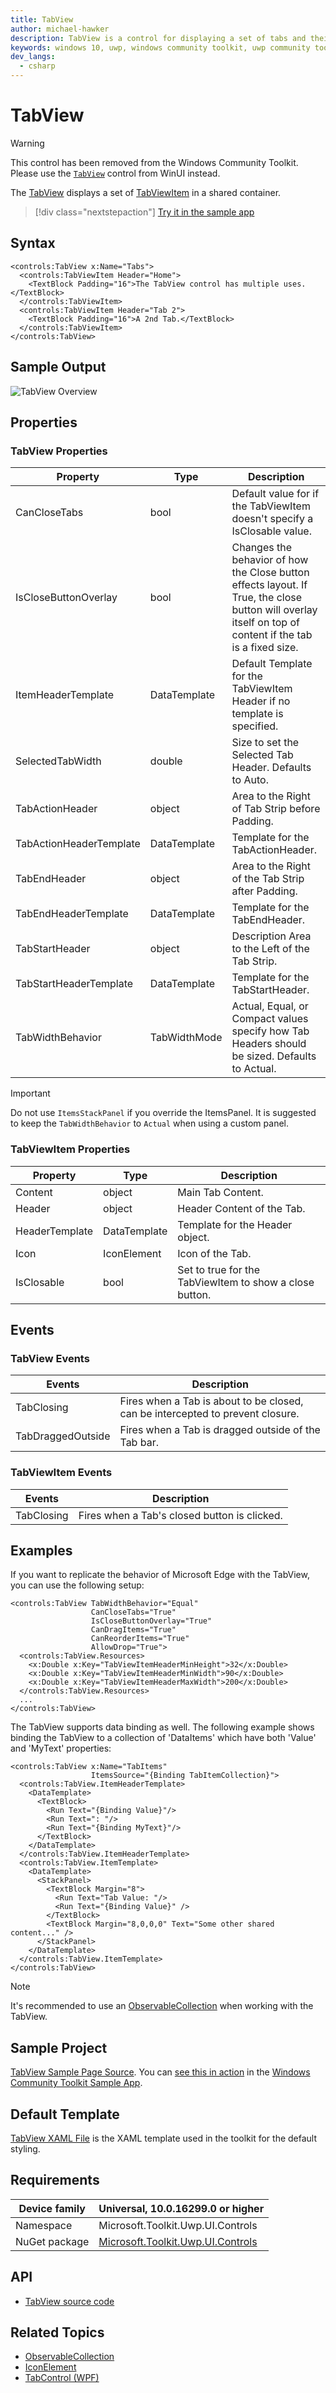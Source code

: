 ```yaml
---
title: TabView
author: michael-hawker
description: TabView is a control for displaying a set of tabs and their content.
keywords: windows 10, uwp, windows community toolkit, uwp community toolkit, uwp toolkit, TabView, TabControl
dev_langs:
  - csharp
---
```


# TabView

> [!WARNING]
> This control has been removed from the Windows Community Toolkit. Please use the [`TabView`](/windows/winui/api/microsoft.ui.xaml.controls.tabview) control from WinUI instead.

The [TabView](/dotnet/api/microsoft.toolkit.uwp.ui.controls.tabview) displays a set of [TabViewItem](/dotnet/api/microsoft.toolkit.uwp.ui.controls.tabviewitem) in a shared container.

> [!div class="nextstepaction"]
> [Try it in the sample app](uwpct://Controls?sample=TabView)

## Syntax

```xaml
<controls:TabView x:Name="Tabs">
  <controls:TabViewItem Header="Home">
    <TextBlock Padding="16">The TabView control has multiple uses.</TextBlock>
  </controls:TabViewItem>
  <controls:TabViewItem Header="Tab 2">
    <TextBlock Padding="16">A 2nd Tab.</TextBlock>
  </controls:TabViewItem>
</controls:TabView>
```

## Sample Output

 ![TabView Overview](../resources/images/Controls/TabView/Overview.gif)

## Properties

### TabView Properties

| Property | Type | Description |
| -- | -- | -- |
| CanCloseTabs | bool | Default value for if the TabViewItem doesn't specify a IsClosable value. |
| IsCloseButtonOverlay | bool | Changes the behavior of how the Close button effects layout.  If True, the close button will overlay itself on top of content if the tab is a fixed size. |
| ItemHeaderTemplate | DataTemplate | Default Template for the TabViewItem Header if no template is specified. |
| SelectedTabWidth | double | Size to set the Selected Tab Header.  Defaults to Auto. |
| TabActionHeader | object | Area to the Right of Tab Strip before Padding. |
| TabActionHeaderTemplate | DataTemplate | Template for the TabActionHeader. |
| TabEndHeader | object | Area to the Right of the Tab Strip after Padding. |
| TabEndHeaderTemplate | DataTemplate | Template for the TabEndHeader. |
| TabStartHeader | object | Description Area to the Left of the Tab Strip. |
| TabStartHeaderTemplate | DataTemplate | Template for the TabStartHeader. |
| TabWidthBehavior | TabWidthMode | Actual, Equal, or Compact values specify how Tab Headers should be sized.  Defaults to Actual. |

> [!IMPORTANT]
> Do not use `ItemsStackPanel` if you override the ItemsPanel.  It is suggested to keep the `TabWidthBehavior` to `Actual` when using a custom panel.

### TabViewItem Properties

| Property | Type | Description |
| -- | -- | -- |
| Content | object | Main Tab Content. |
| Header | object | Header Content of the Tab. |
| HeaderTemplate | DataTemplate | Template for the Header object. |
| Icon | IconElement | Icon of the Tab. |
| IsClosable | bool | Set to true for the TabViewItem to show a close button. |

## Events

### TabView Events

| Events | Description |
| -- | -- |
| TabClosing | Fires when a Tab is about to be closed, can be intercepted to prevent closure. |
| TabDraggedOutside | Fires when a Tab is dragged outside of the Tab bar. |

### TabViewItem Events

| Events | Description |
| -- | -- |
| TabClosing | Fires when a Tab's closed button is clicked. |

## Examples

If you want to replicate the behavior of Microsoft Edge with the TabView, you can use the following setup:

```xaml
<controls:TabView TabWidthBehavior="Equal"
                  CanCloseTabs="True"
                  IsCloseButtonOverlay="True"
                  CanDragItems="True"
                  CanReorderItems="True"
                  AllowDrop="True">
  <controls:TabView.Resources>
    <x:Double x:Key="TabViewItemHeaderMinHeight">32</x:Double>
    <x:Double x:Key="TabViewItemHeaderMinWidth">90</x:Double>
    <x:Double x:Key="TabViewItemHeaderMaxWidth">200</x:Double>
  </controls:TabView.Resources>
  ...
</controls:TabView>
```

The TabView supports data binding as well.  The following example shows binding the TabView to a collection of 'DataItems' which have both 'Value' and 'MyText' properties:

```xaml
<controls:TabView x:Name="TabItems"
                  ItemsSource="{Binding TabItemCollection}">
  <controls:TabView.ItemHeaderTemplate>
    <DataTemplate>
      <TextBlock>
        <Run Text="{Binding Value}"/>
        <Run Text=": "/>
        <Run Text="{Binding MyText}"/>
      </TextBlock>
    </DataTemplate>
  </controls:TabView.ItemHeaderTemplate>
  <controls:TabView.ItemTemplate>
    <DataTemplate>
      <StackPanel>
        <TextBlock Margin="8">
          <Run Text="Tab Value: "/>
          <Run Text="{Binding Value}" />
        </TextBlock>
        <TextBlock Margin="8,0,0,0" Text="Some other shared content..." />
      </StackPanel>
    </DataTemplate>
  </controls:TabView.ItemTemplate>
</controls:TabView>
```

> [!NOTE]
> It's recommended to use an [ObservableCollection](/dotnet/api/system.collections.objectmodel.observablecollection-1) when working with the TabView.

## Sample Project

[TabView Sample Page Source](https://github.com/windows-toolkit/WindowsCommunityToolkit/tree/rel/7.1.0/Microsoft.Toolkit.Uwp.SampleApp/SamplePages/TabView). You can [see this in action](uwpct://Controls?sample=TabView) in the [Windows Community Toolkit Sample App](https://aka.ms/windowstoolkitapp).

## Default Template

[TabView XAML File](https://github.com/windows-toolkit/WindowsCommunityToolkit/blob/rel/7.1.0/Microsoft.Toolkit.Uwp.UI.Controls/TabView/TabView.xaml) is the XAML template used in the toolkit for the default styling.

## Requirements

| Device family | Universal, 10.0.16299.0 or higher  |
| -- | -- |
| Namespace | Microsoft.Toolkit.Uwp.UI.Controls |
| NuGet package | [Microsoft.Toolkit.Uwp.UI.Controls](https://www.nuget.org/packages/Microsoft.Toolkit.Uwp.UI.Controls/) |

## API

- [TabView source code](https://github.com/microsoft/microsoft-ui-xaml/tree/rel/7.1.0/dev/TabView)

## Related Topics

- [ObservableCollection](/dotnet/api/system.collections.objectmodel.observablecollection-1)
- [IconElement](/uwp/api/Windows.UI.Xaml.Controls.IconElement)
- [TabControl (WPF)](/dotnet/api/system.windows.controls.tabcontrol)
